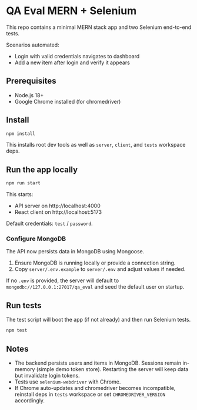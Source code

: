 # QA Eval MERN + Selenium

This repo contains a minimal MERN stack app and two Selenium end-to-end tests.

Scenarios automated:
- Login with valid credentials navigates to dashboard
- Add a new item after login and verify it appears

## Prerequisites
- Node.js 18+
- Google Chrome installed (for chromedriver)

## Install

```cmd
npm install
```

This installs root dev tools as well as `server`, `client`, and `tests` workspace deps.

## Run the app locally

```cmd
npm run start
```

This starts:
- API server on http://localhost:4000
- React client on http://localhost:5173

Default credentials: `test` / `password`.

### Configure MongoDB

The API now persists data in MongoDB using Mongoose.

1) Ensure MongoDB is running locally or provide a connection string.
2) Copy `server/.env.example` to `server/.env` and adjust values if needed.

If no `.env` is provided, the server will default to `mongodb://127.0.0.1:27017/qa_eval` and seed the default user on startup.

## Run tests

The test script will boot the app (if not already) and then run Selenium tests.

```cmd
npm test
```

## Notes
- The backend persists users and items in MongoDB. Sessions remain in-memory (simple demo token store). Restarting the server will keep data but invalidate login tokens.
- Tests use `selenium-webdriver` with Chrome.
- If Chrome auto-updates and chromedriver becomes incompatible, reinstall deps in `tests` workspace or set `CHROMEDRIVER_VERSION` accordingly.
